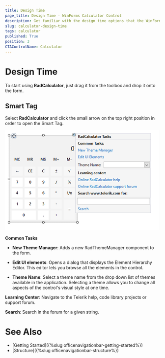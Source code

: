 ```yaml
---
title: Design Time
page_title: Design Time - WinForms Calculator Control
description: Get familiar with the design time options that the WinForms Calculator offers.   
slug: calculator-design-time
tags: calculator
published: True
position: 3
CTAControlName: Calculator
---
```


# Design Time 

To start using **RadCalculator**, just drag it from the toolbox and drop it onto the form.

## Smart Tag 

Select **RadCalculator** and click the small arrow on the top right position in order to open the Smart Tag.

![winforms/calculator-design-time 001](images/calculator-design-time001.png) 

**Common Tasks**

* __New Theme Manager__: Adds a new RadThemeManager component to the form.

* __Edit UI elements__: Opens a dialog that displays the Element Hierarchy Editor. This editor lets you browse all the elements in the control.

* __Theme Name__: Select a theme name from the drop down list of themes available in the application. Selecting a theme allows you to change all aspects of the control's visual style at one time.

**Learning Center**: Navigate to the Telerik help, code library projects or support forum.

**Search**: Search in the forum for a given string.

# See Also

* [Getting Started]({%slug officenavigationbar-getting-started%})
* [Structure]({%slug officenavigationbar-structure%})
 
        
